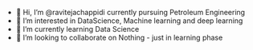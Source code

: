 - 👋 Hi, I’m @ravitejachappidi currently pursuing Petroleum Engineering
- 👀 I’m interested in DataScience, Machine learning and deep learning
- 🌱 I’m currently learning Data Science
- 💞️ I’m looking to collaborate on Nothing - just in learning phase

<!---
ravitejachappidi/ravitejachappidi is a ✨ special ✨ repository because its `README.md` (this file) appears on your GitHub profile.
You can click the Preview link to take a look at your changes.
--->
